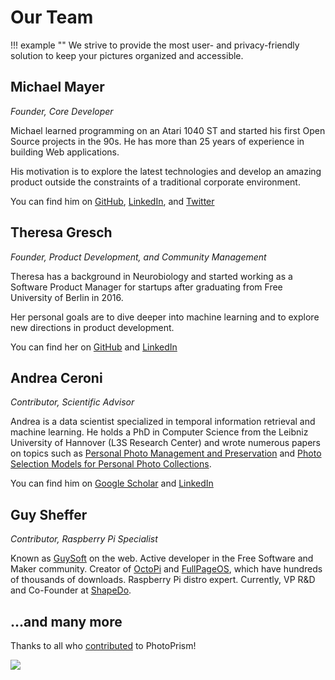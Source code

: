 # Our Team

!!! example ""
    We strive to provide the most user- and privacy-friendly solution to keep your pictures organized and accessible.

## Michael Mayer ##

*Founder, Core Developer*

Michael learned programming on an Atari 1040 ST and started his first Open Source projects in the 90s. He has more than 25 years of experience in building Web applications.

His motivation is to explore the latest technologies and develop an amazing product outside the constraints of a traditional corporate environment.

You can find him on [GitHub](https://github.com/lastzero), [LinkedIn](https://www.linkedin.com/in/lastzero/), and [Twitter](https://twitter.com/lastzero)

## Theresa Gresch ##

*Founder, Product Development, and Community Management*

Theresa has a background in Neurobiology and started working as a Software Product Manager for startups after graduating from Free University of Berlin in 2016.

Her personal goals are to dive deeper into machine learning and to explore new directions in product development.

You can find her on [GitHub](https://github.com/graciousgrey) and [LinkedIn](https://www.linkedin.com/in/theresa-gresch-886924103/)

## Andrea Ceroni ##

*Contributor, Scientific Advisor*

Andrea is a data scientist specialized in temporal information retrieval and machine learning.
He holds a PhD in Computer Science from the Leibniz University of Hannover (L3S Research Center) and wrote numerous papers on topics such as
[Personal Photo Management and Preservation](https://www.researchgate.net/profile/Andrea_Ceroni/publication/323222448_Personal_Photo_Management_and_Preservation/links/5a995f8da6fdcc3cbac8fa59/Personal-Photo-Management-and-Preservation.pdf)
and [Photo Selection Models for Personal Photo Collections](https://www.iti.gr/~bmezaris/publications/hmmp@icme2015_2_preprint.pdf).

You can find him on [Google Scholar](https://scholar.google.de/citations?user=JHsQY5YAAAAJ&hl=en) and [LinkedIn](https://www.linkedin.com/in/andrea-ceroni/)

## Guy Sheffer ##

*Contributor, Raspberry Pi Specialist*

Known as [GuySoft](https://github.com/guysoft) on the web. Active developer in the Free Software and Maker community.
Creator of [OctoPi](https://github.com/guysoft/OctoPi) and [FullPageOS](https://github.com/guysoft/FullPageOS), 
which have hundreds of thousands of downloads. Raspberry Pi distro expert. 
Currently, VP R&D and Co-Founder at [ShapeDo](https://shapedo.com/).

## ...and many more ##

Thanks to all who [contributed](https://github.com/photoprism/photoprism/graphs/contributors) to PhotoPrism!

<a href="https://github.com/photoprism/photoprism/graphs/contributors">
  <img src="https://dl.photoprism.org/img/social/contibutors.svg" />
</a>